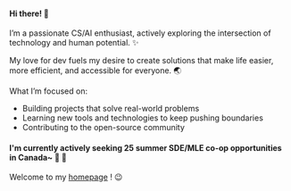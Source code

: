 <!-- <a href="https://github.com/PkuCuipy"><img align="center" src="https://github-readme-stats.vercel.app/api/top-langs/?username=pkucuipy" /></a> -->

#### Hi there! 👋

I’m a passionate CS/AI enthusiast, actively exploring the intersection of technology and human potential. ✨

My love for dev fuels my desire to create solutions that make life easier, more efficient, and accessible for everyone. 🌏

What I’m focused on:

- Building projects that solve real-world problems
- Learning new tools and technologies to keep pushing boundaries
- Contributing to the open-source community

#### I'm currently actively seeking 25 summer SDE/MLE co-op opportunities in Canada~ 🍁 👀

Welcome to my <a href="https://pkucuipy.github.io" target="_blank">homepage</a> ! 😉

<!-- ![](https://komarev.com/ghpvc/?username=pkucuipy&label=Views&color=blue&style=flat-square) -->

<!-- <a href="https://clustrmaps.com/site/1bxme" title="Visit tracker"><img src="//www.clustrmaps.com/map_v2.png?d=9ZCGXta2mygfN8OlsNJLXjd7Vo3vwYx4nrYV6o0v3Hs&cl=ffffff" /></a> -->
